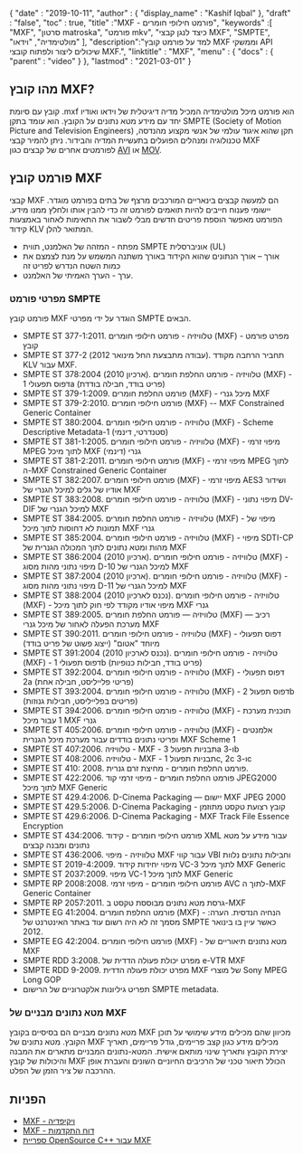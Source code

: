 {
  "date" : "2019-10-11",
  "author" : {
    "display_name" : "Kashif Iqbal"
},
  "draft" : "false",
  "toc" : true,
  "title" :"MXF - פורמט חילופי חומרים",
  "keywords" :[ "MXF", "סרטון matroska", "פורמט mkv", "כיצד לנגן קבצי MXF", "SMPTE", "מולטימדיה", "וידאו" ],
  "description":"למד על פורמט קובץ MXF וממשקי API שיכולים ליצור ולפתוח קובצי MXF.",
  "linktitle" : "MXF",
  "menu" : {
    "docs" : {
      "parent" : "video"
}
},
  "lastmod" : "2021-03-01"
}

## מהו קובץ MXF?

קובץ עם סיומת .mxf הוא פורמט מיכל מולטימדיה המכיל מדיה דיגיטלית של וידאו ואודיו יחד עם מידע מטא נתונים על הקובץ. הוא עומד בתקן SMPTE (Society of Motion Picture and Television Engineers) תקן שהוא איגוד עולמי של אנשי מקצוע מהנדסה, טכנולוגיה ומנהלים הפועלים בתעשיית המדיה והבידור. ניתן להמיר קבצי MXF לפורמטים אחרים של קבצים כגון [AVI](/he/video/avi/) או [MOV](/he/video/mov/).

## פורמט קובץ MXF

קבצי MXF הם למעשה קבצים בינאריים המורכבים מרצף של בתים בפורמט מוגדר. יישומי פענוח חייבים להיות תואמים לפורמט זה כדי להבין אותו ולחלץ ממנו מידע. הפורמט מאפשר הוספת פריטים חדשים מבלי לשבור את התאימות לאחור באמצעות קידוד KLV המתואר להלן.

* מפתח - המזהה של האלמנט, תווית SMPTE אוניברסלית (UL)
* אורך – אורך הנתונים שהוא הקידוד באורך משתנה המשמש על מנת לצמצם את כמות השטח הנדרש לפריט זה
* ערך - הערך האמיתי של האלמנט.

### מפרטי פורמט SMPTE

פורמט קובץ MXF הוגדר על ידי מפרטי SMPTE הבאים.

* SMPTE ST 377-1:2011. טלוויזיה - פורמט חילופי חומרים (MXF) - מפרט פורמט קובץ
* SMPTE ST 377-2 (עבודה מתבצעת החל מינואר 2012). תחביר הרחבה מקודד KLV עבור MXF.
* SMPTE ST 378:2004 (ארכיון 2010). טלוויזיה - פורמט החלפת חומרים (MXF) - דפוס תפעולי 1a (פריט בודד, חבילה בודדת)
* SMPTE ST 379-1:2009. פורמט החלפת חומרים (MXF) - מיכל גנרי MXF
* SMPTE ST 379-2:2010. פורמט חילופי חומרים (MXF) -- MXF Constrained Generic Container
* SMPTE ST 380:2004. טלוויזיה - פורמט חילופי חומרים (MXF) - Scheme Descriptive Metadata-1 (סטנדרטי, דינמי)
* SMPTE ST 381-1:2005. טלוויזיה - פורמט חילופי חומרים (MXF) - מיפוי זרמי MPEG לתוך מיכל MXF גנרי (דינמי)
* SMPTE ST 381-2:2011. פורמט חילופי חומרים (MXF) - מיפוי זרמי MPEG לתוך ה-MXF Constrained Generic Container
* SMPTE ST 382:2007. פורמט חילופי חומרים (MXF) - מיפוי זרמי AES3 ושידור אודיו של גלים למיכל הגנרי של MXF
* SMPTE ST 383:2008. טלוויזיה - פורמט חילופי חומרים (MXF) - מיפוי נתוני DV-DIF למיכל הגנרי של MXF
* SMPTE ST 384:2005. טלוויזיה - פורמט החלפת חומרים (MXF) - מיפוי של תמונות לא דחוסות לתוך מיכל MXF גנרי
* SMPTE ST 385:2004. טלוויזיה - פורמט חילופי חומרים (MXF) - מיפוי SDTI-CP מהות ומטא נתונים לתוך המכולה הגנרית של MXF
* SMPTE ST 386:2004 (ארכיון 2010). טלוויזיה - פורמט חילופי חומרים (MXF) - מיפוי נתוני מהות מסוג D-10 למיכל הגנרי של MXF
* SMPTE ST 387:2004 (ארכיון 2010). טלוויזיה - פורמט חילופי חומרים (MXF) - מיפוי נתוני מהות מסוג D-11 למיכל הגנרי של MXF
* SMPTE ST 388:2004 (נכנס לארכיון 2010). טלוויזיה - פורמט חילופי חומרים (MXF) - מיפוי אודיו מקודד לפי חוק לתוך מיכל MXF גנרי
* SMPTE ST 389:2005. טלוויזיה — פורמט החלפת חומרים (MXF) — רכיב מערכת הפעלה לאחור של מיכל גנרי MXF
* SMPTE ST 390:2011. טלוויזיה - פורמט חילופי חומרים (MXF) - דפוס תפעולי מיוחד "אטום" (ייצוג פשוט של פריט בודד)
* SMPTE ST 391:2004 (נכנס לארכיון 2010). טלוויזיה - פורמט חילופי חומרים (MXF) - דפוס תפעולי 1b (פריט בודד, חבילות כנופיות)
* SMPTE ST 392:2004. טלוויזיה - פורמט חילופי חומרים (MXF) - דפוס תפעולי 2a (פריטי פלייליסט, חבילה אחת)
* SMPTE ST 393:2004. טלוויזיה - פורמט חילופי חומרים (MXF) - דפוס תפעול 2b (פריטים בפלייליסט, חבילות גנוזות)
* SMPTE ST 394:2006. טלוויזיה - פורמט חילופי חומרים (MXF) - תוכנית מערכת 1 עבור מיכל MXF גנרי
* SMPTE ST 405:2006. טלוויזיה - פורמט חילופי חומרים (MXF) - אלמנטים ופריטי נתונים בודדים עבור מערכת מיכל הגנרית MXF Scheme 1
* SMPTE ST 407:2006. טלוויזיה - MXF - תבניות תפעול 3a ו-3b
* SMPTE ST 408:2006. טלוויזיה - MXF - תבניות תפעול 1c, 2c ו-3c
* SMPTE ST 410: 2008. פורמט החלפת חומרים - מחיצת זרם גנרית.
* SMPTE ST 422:2006. פורמט החלפת חומרים - מיפוי זרמי קוד JPEG2000 לתוך מיכל MXF Generic
* SMPTE ST 429.4:2006. D-Cinema Packaging — יישום MXF JPEG 2000
* SMPTE ST 429.5:2006. D-Cinema Packaging - קובץ רצועת טקסט מתוזמן
* SMPTE ST 429.6:2006. D-Cinema Packaging - MXF Track File Essence Encryption
* SMPTE ST 434:2006. פורמט חילופי חומרים - קידוד XML עבור מידע על מטא נתונים ומבנה קבצים
* SMPTE ST 436:2006. טלוויזיה - מיפוי MXF עבור קווי VBI וחבילות נתונים נלוות
* SMPTE ST 2019-4:2009. מיפוי יחידות קידוד VC-3 לתוך מיכל MXF Generic
* SMPTE ST 2037:2009. מיפוי VC-1 לתוך מיכל MXF Generic
* SMPTE RP 2008:2008. פורמט חילופי חומרים - מיפוי זרמי AVC לתוך ה-MXF Generic Container
* SMPTE RP 2057:2011. גרסת מטא נתונים מבוססת טקסט ב-MXF
* SMPTE EG 41:2004. פורמט החלפת חומרים (MXF) - הנחיה הנדסית. הערה: מסמך זה לא היה רשום עוד באתר האינטרנט של SMPTE כאשר עיין בו בינואר 2012.
* SMPTE EG 42:2004. פורמט חילופי חומרים (MXF) - מטא נתונים תיאוריים של MXF
* SMPTE RDD 3:2008. מפרט יכולת פעולה הדדית של e-VTR MXF
* SMPTE RDD 9-2009. מפרט יכולת פעולה הדדית MXF של מוצרי Sony MPEG Long GOP
* תפריט גיליונות אלקטרוניים של הרישום SMPTE metadata.

### מטא נתונים מבניים של MXF

מטא נתונים מבניים הם בסיסיים בקובץ MXF מכיוון שהם מכילים מידע שימושי על תוכן הקובץ. מטא נתונים של MXF מכילים מידע כגון קצב פריימים, גודל פריימים, תאריך יצירת הקובץ ותאריך שינוי מותאם אישית. המטא-נתונים המבניים מתארים את המבנה והיכולות של קובץ MXF הכולל תיאור טכני של הרכיבים החיוניים השונים והעברת אופן ההרכבה של ציר הזמן של הפלט.

## הפניות

* [MXF - ויקיפדיה](https://en.wikipedia.org/wiki/Material_Exchange_Format)
* [MXF - דוח התקדמות](https://tech.ebu.ch/docs/techreview/trev_2010-Q3_MXF-1.pdf)
* [ספריית OpenSource C++ עבור MXF](http://www.freemxf.org/)

